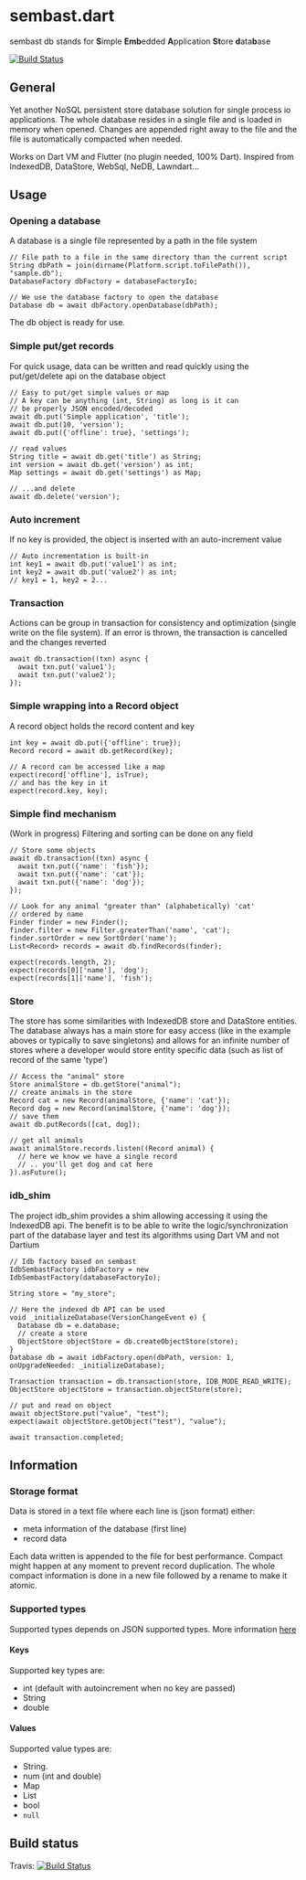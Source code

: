# sembast.dart

sembast db stands for
**S**imple **Emb**edded **A**pplication **St**ore **d**ata**b**ase

[![Build Status](https://travis-ci.org/tekartik/sembast.dart.svg?branch=master)](https://travis-ci.org/tekartik/sembast.dart)

## General

Yet another NoSQL persistent store database solution for single process io applications.
The whole database resides in a single file and is loaded in memory when opened. Changes are appended right away to the 
file and the file is automatically compacted when needed.

Works on Dart VM and Flutter (no plugin needed, 100% Dart). Inspired from IndexedDB, DataStore, WebSql, NeDB, Lawndart...

## Usage

### Opening a database

A database is a single file represented by a path in the file system

    // File path to a file in the same directory than the current script
    String dbPath = join(dirname(Platform.script.toFilePath()), "sample.db");
    DatabaseFactory dbFactory = databaseFactoryIo;
    
    // We use the database factory to open the database
    Database db = await dbFactory.openDatabase(dbPath);

The db object is ready for use.

### Simple put/get records

For quick usage, data can be written and read quickly using the put/get/delete api on the database object

    // Easy to put/get simple values or map
    // A key can be anything (int, String) as long is it can
    // be properly JSON encoded/decoded
    await db.put('Simple application', 'title');
    await db.put(10, 'version');
    await db.put({'offline': true}, 'settings');
    
    // read values
    String title = await db.get('title') as String; 
    int version = await db.get('version') as int;
    Map settings = await db.get('settings') as Map;
      
    // ...and delete
    await db.delete('version');

### Auto increment

If no key is provided, the object is inserted with an auto-increment value

    // Auto incrementation is built-in
    int key1 = await db.put('value1') as int;
    int key2 = await db.put('value2') as int;
    // key1 = 1, key2 = 2...

### Transaction

Actions can be group in transaction for consistency and optimization (single write on the file system). If an error is thrown, the transaction is cancelled and the changes reverted

    await db.transaction((txn) async {
      await txn.put('value1');
      await txn.put('value2');
    });

### Simple wrapping into a Record object

A record object holds the record content and key

    int key = await db.put({'offline': true});
    Record record = await db.getRecord(key);
      
    // A record can be accessed like a map
    expect(record['offline'], isTrue);
    // and has the key in it
    expect(record.key, key);

### Simple find mechanism

(Work in progress) Filtering and sorting can be done on any field

    // Store some objects
    await db.transaction((txn) async {
      await txn.put({'name': 'fish'});
      await txn.put({'name': 'cat'});
      await txn.put({'name': 'dog'});
    });
      
    // Look for any animal "greater than" (alphabetically) 'cat'
    // ordered by name
    Finder finder = new Finder();
    finder.filter = new Filter.greaterThan('name', 'cat');
    finder.sortOrder = new SortOrder('name');
    List<Record> records = await db.findRecords(finder);
      
    expect(records.length, 2);
    expect(records[0]['name'], 'dog');
    expect(records[1]['name'], 'fish');

### Store

The store has some similarities with IndexedDB store and DataStore entities. The database always has a main store for easy access (like in the example aboves or typically to save singletons) and allows
for an infinite number of stores where a developer would store entity specific data (such as list of record of the same 'type')

    // Access the "animal" store
    Store animalStore = db.getStore("animal");
    // create animals in the store
    Record cat = new Record(animalStore, {'name': 'cat'});
    Record dog = new Record(animalStore, {'name': 'dog'});
    // save them
    await db.putRecords([cat, dog]);
      
    // get all animals
    await animalStore.records.listen((Record animal) {
      // here we know we have a single record
      // .. you'll get dog and cat here
    }).asFuture();

### idb_shim

The project idb_shim provides a shim allowing accessing it using the IndexedDB api. The benefit is to be able to write the logic/synchronization part of the database layer and 
test its algorithms using Dart VM and not Dartium

    // Idb factory based on sembast
    IdbSembastFactory idbFactory = new IdbSembastFactory(databaseFactoryIo);
    
    String store = "my_store";
    
    // Here the indexed db API can be used
    void _initializeDatabase(VersionChangeEvent e) {
      Database db = e.database;
      // create a store
      ObjectStore objectStore = db.createObjectStore(store);
    }
    Database db = await idbFactory.open(dbPath, version: 1, onUpgradeNeeded: _initializeDatabase);
    
    Transaction transaction = db.transaction(store, IDB_MODE_READ_WRITE);
    ObjectStore objectStore = transaction.objectStore(store);
    
    // put and read on object
    await objectStore.put("value", "test");
    expect(await objectStore.getObject("test"), "value");
    
    await transaction.completed;

## Information

### Storage format

Data is stored in a text file where each line is (json format) either:
- meta information of the database (first line)
- record data

Each data written is appended to the file for best performance. Compact might happen at any moment
to prevent record duplication. The whole compact information is done in a new file
followed by a rename to make it atomic.

### Supported types

Supported types depends on JSON supported types. More information [here](https://github.com/tekartik/sembast.dart/blob/master/doc/data_types.md)

#### Keys

Supported key types are:
- int (default with autoincrement when no key are passed)
- String
- double

#### Values

Supported value types are:
- String.
- num (int and double)
- Map
- List
- bool
- `null`

## Build status

Travis: [![Build Status](https://travis-ci.org/tekartik/sembast.dart.svg?branch=master)](https://travis-ci.org/tekartik/sembast.dart)
